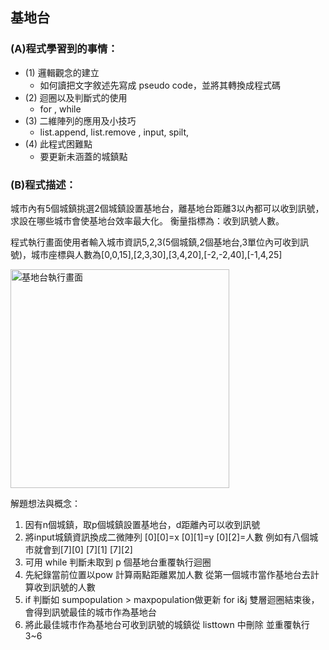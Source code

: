 ## 基地台   <br/>
###  (A)程式學習到的事情：
* (1) 邏輯觀念的建立
    * 如何讀把文字敘述先寫成 pseudo code，並將其轉換成程式碼
* (2) 迴圈以及判斷式的使用
  * for , while
* (3) 二維陣列的應用及小技巧
  * list.append, list.remove , input, spilt,
* (4) 此程式困難點
  * 要更新未涵蓋的城鎮點  

### (B)程式描述：
城市內有5個城鎮挑選2個城鎮設置基地台，離基地台距離3以內都可以收到訊號，求設在哪些城市會使基地台效率最大化。
衡量指標為：收到訊號人數。

程式執行畫面使用者輸入城市資訊5,2,3(5個城鎮,2個基地台,3單位內可收到訊號)，城市座標與人數為[0,0,15],[2,3,30],[3,4,20],[-2,-2,40],[-1,4,25]

<img src="https://i.imgur.com/7qEw7wR.png" alt="基地台執行畫面" title="width=300'" width="350" />

解題想法與概念：
1. 因有n個城鎮，取p個城鎮設置基地台，d距離內可以收到訊號
2. 將input城鎮資訊換成二微陣列 [0][0]=x [0][1]=y [0][2]=人數 
    例如有八個城市就會到[7][0] [7][1] [7][2]
3. 可用 while 判斷未取到 p 個基地台重覆執行迴圈
4. 先紀錄當前位置以pow 計算兩點距離累加人數
    從第一個城市當作基地台去計算收到訊號的人數
5. if 判斷如 sumpopulation > maxpopulation做更新
    for i&j 雙層迴圈結束後，會得到訊號最佳的城市作為基地台
6. 將此最佳城市作為基地台可收到訊號的城鎮從 listtown 中刪除
    並重覆執行 3~6
